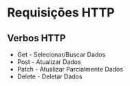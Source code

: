 # Requisições HTTP

## Verbos HTTP

- Get - Selecionar/Buscar Dados
- Post - Atualizar Dados
- Patch - Atualizar Parcialmente Dados
- Delete - Deletar Dados
 